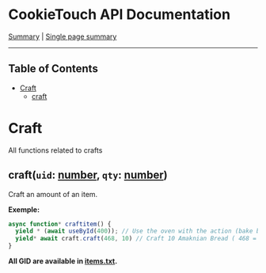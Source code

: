 # CookieTouch API Documentation
[Summary](SUMMARY.md) | [Single page summary](singlepage.md)

<hr>

## Table of Contents
- [Craft](#craft)
  - [craft](#craft)

# Craft
All functions related to crafts

<h2 id="newCraft">craft(<code>uid</code>: <a href="https://developer.mozilla.org/fr-Fr/docs/Web/JavaScript/Data_structures#Number_type">number</a>, <code>qty</code>: <a href="https://developer.mozilla.org/fr-Fr/docs/Web/JavaScript/Data_structures#Number_type">number</a>)</h2>

Craft an amount of an item.

**Exemple:**
```js
async function* craftitem() {
  yield * (await useById(400)); // Use the oven with the action (bake bread in this case(-1))
  yield* await craft.craft(468, 10) // Craft 10 Amaknian Bread ( 468 = Amaknian Bread )
}
```

**All GID are available in [items.txt](https://github.com/yovanoc/cookietouch/blob/master/resources/identifiants/items.txt).**


